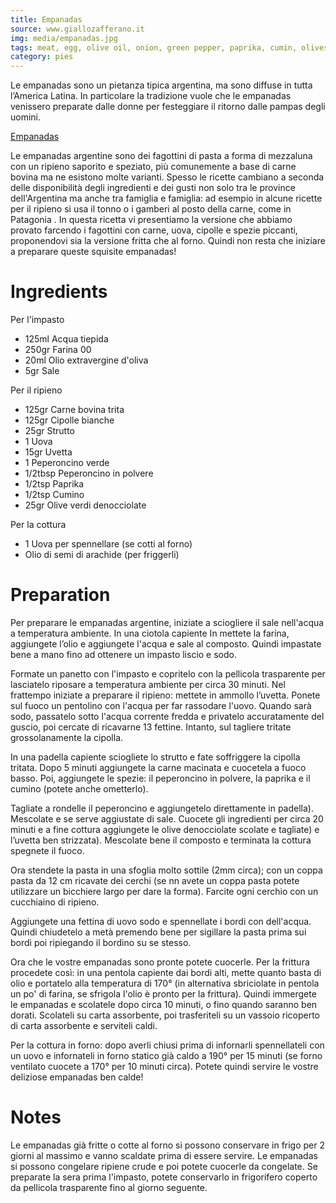 ```yaml
---
title: Empanadas
source: www.giallozafferano.it
img: media/empanadas.jpg
tags: meat, egg, olive oil, onion, green pepper, paprika, cumin, olives
category: pies
---
```


Le empanadas sono un pietanza tipica argentina, ma sono diffuse in tutta l’America Latina.
In particolare la tradizione vuole che le empanadas venissero preparate dalle donne per festeggiare il ritorno dalle pampas degli uomini.

[Empanadas](media/empanadas.jpg)

Le empanadas argentine sono dei fagottini di pasta a forma di mezzaluna con un ripieno saporito e speziato, più comunemente a base di carne bovina ma ne esistono molte varianti. Spesso le ricette cambiano a seconda delle disponibilità degli ingredienti e dei gusti non solo tra le province dell'Argentina ma anche tra famiglia e famiglia: ad esempio in alcune ricette per il ripieno si usa il tonno o i gamberi al posto della carne, come in Patagonia .
In questa ricetta vi presentiamo la versione che abbiamo provato farcendo i fagottini con carne, uova, cipolle e spezie piccanti, proponendovi sia la versione fritta che al forno. Quindi non resta che iniziare a preparare queste squisite empanadas!

Ingredients
===========

Per l'impasto

* 125ml Acqua tiepida
* 250gr Farina 00
* 20ml Olio extravergine d'oliva
* 5gr Sale

Per il ripieno

* 125gr Carne bovina trita
* 125gr Cipolle bianche
* 25gr Strutto
* 1 Uova
* 15gr Uvetta
* 1 Peperoncino verde 
* 1/2tbsp Peperoncino in polvere
* 1/2tsp Paprika
* 1/2tsp Cumino
* 25gr Olive verdi denocciolate

Per la cottura

* 1 Uova per spennellare (se cotti al forno)
* Olio di semi di arachide (per friggerli)

Preparation
===========

Per preparare le empanadas argentine, iniziate a sciogliere il sale nell'acqua a temperatura ambiente. In una ciotola capiente In mettete la farina, aggiungete l’olio e aggiungete l'acqua e sale al composto. Quindi impastate bene a mano fino ad ottenere un impasto liscio e sodo.

Formate un panetto con l'impasto e copritelo con la pellicola trasparente per lasciatelo riposare a temperatura ambiente per circa 30 minuti. Nel frattempo iniziate a preparare il ripieno: mettete in ammollo l’uvetta. Ponete sul fuoco un pentolino con l'acqua per far rassodare l'uovo. Quando sarà sodo, passatelo sotto l'acqua corrente fredda e privatelo accuratamente del guscio, poi cercate di ricavarne 13 fettine. Intanto, sul tagliere tritate grossolanamente la cipolla.

In una padella capiente sciogliete lo strutto e fate soffriggere la cipolla tritata. Dopo 5 minuti aggiungete la carne macinata e cuocetela a fuoco basso. Poi, aggiungete le spezie:  il peperoncino in polvere, la paprika e il cumino (potete anche ometterlo).

Tagliate a rondelle il peperoncino e aggiungetelo direttamente in padella). Mescolate e se serve aggiustate di sale. Cuocete gli ingredienti per circa 20 minuti e a fine cottura aggiungete le olive denocciolate scolate e tagliate) e l’uvetta ben strizzata). Mescolate bene il composto e terminata la cottura spegnete il fuoco.

Ora stendete la pasta in una sfoglia molto sottile (2mm circa); con un coppa pasta da 12 cm ricavate dei cerchi (se nn avete un coppa pasta potete utilizzare un bicchiere largo per dare la forma). Farcite ogni cerchio con un cucchiaino di ripieno.

Aggiungete una fettina di uovo sodo e spennellate i bordi con dell'acqua. Quindi chiudetelo a metà premendo bene per sigillare la pasta prima sui bordi poi ripiegando il bordino su se stesso.

Ora che le vostre empanadas sono pronte potete cuocerle. Per la frittura procedete così: in una pentola capiente dai bordi alti, mette quanto basta di olio e portatelo alla temperatura di 170° (in alternativa sbriciolate in pentola un po' di farina, se sfrigola l'olio è pronto per la frittura). Quindi immergete le empanadas e scolatele dopo circa 10 minuti, o fino quando saranno ben dorati. Scolateli su carta assorbente, poi trasferiteli su un vassoio ricoperto di carta assorbente e serviteli caldi.

Per la cottura in forno: dopo averli chiusi prima di infornarli spennellateli con un uovo e infornateli in forno statico già caldo a 190° per 15 minuti (se forno ventilato cuocete a 170° per 10 minuti circa). Potete quindi servire le vostre deliziose empanadas ben calde!


Notes
=====

Le empanadas già fritte o cotte al forno si possono conservare in frigo per 2 giorni al massimo e vanno scaldate prima di essere servire.
Le empanadas si possono congelare ripiene crude e poi potete cuocerle da congelate.
Se preparate la sera prima l'impasto, potete conservarlo in frigorifero coperto da pellicola trasparente fino al giorno seguente.
